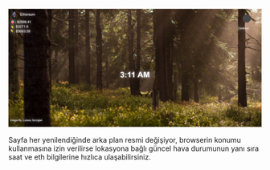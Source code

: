 ![dashboard](./dashboard.png)

Sayfa her yenilendiğinde arka plan resmi değişiyor, browserin konumu kullanmasına izin verilirse lokasyona bağlı güncel hava durumunun yanı sıra saat ve eth bilgilerine hızlıca ulaşabilirsiniz.